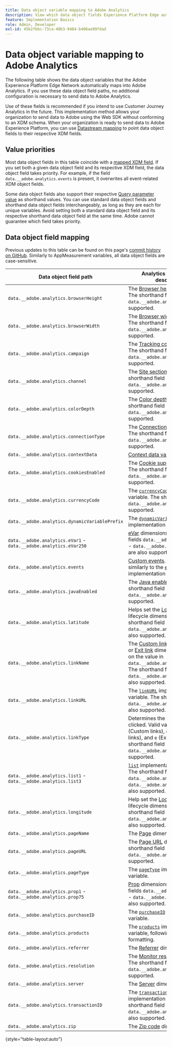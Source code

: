 ```yaml
---
title: Data object variable mapping to Adobe Analytics
description: View which data object fields Experience Platform Edge automatically maps to Analytics variables.
feature: Implementation Basics
role: Admin, Developer
exl-id: 45b2fbbc-73ca-40b3-9484-b406ae99fdad
---
```

# Data object variable mapping to Adobe Analytics

The following table shows the data object variables that the Adobe Experience Platform Edge Network automatically maps into Adobe Analytics. If you use these data object field paths, no additional configuration is necessary to send data to Adobe Analytics.

Use of these fields is recommended if you intend to use Customer Journey Analytics in the future. This implementation method allows your organization to send data to Adobe using the Web SDK without conforming to an XDM schema. When your organization is ready to send data to Adobe Experience Platform, you can use [Datastream mapping](https://experienceleague.adobe.com/docs/experience-platform/datastreams/data-prep.html#mapping) to point data object fields to their respective XDM fields.

## Value priorities

Most data object fields in this table coincide with a [mapped XDM field](xdm-var-mapping.md). If you set both a given data object field and its respective XDM field, the data object field takes priority. For example, if the field `data.__adobe.analytics.events` is present, it overwrites all event-related XDM object fields.

Some data object fields also support their respective [Query parameter value](../validate/query-parameters.md) as shorthand values. You can use standard data object fields and shorthand data object fields interchangeably, as long as they are each for unique variables. Avoid setting both a standard data object field and its respective shorthand data object field at the same time. Adobe cannot guarantee which field takes priority.

## Data object field mapping

Previous updates to this table can be found on this page's [commit history on GitHub](https://github.com/AdobeDocs/analytics.en/commits/main/help/implement/aep-edge/data-var-mapping.md). Similarly to AppMeasurement variables, all data object fields are case-sensitive.

| Data object field path | Analytics variable and description |
| --- | --- |
| `data.__adobe.analytics.browserHeight` | The [Browser height](../../components/dimensions/browser-height.md) dimension. The shorthand field `data.__adobe.analytics.bh` is also supported. |
| `data.__adobe.analytics.browserWidth` | The [Browser width](../../components/dimensions/browser-width.md) dimension. The shorthand field `data.__adobe.analytics.bw` is also supported. |
| `data.__adobe.analytics.campaign` | The [Tracking code](../../components/dimensions/tracking-code.md) dimension. The shorthand field `data.__adobe.analytics.v0` is also supported. |
| `data.__adobe.analytics.channel` | The [Site section](../../components/dimensions/site-section.md) dimension. The shorthand field `data.__adobe.analytics.ch` is also supported. |
| `data.__adobe.analytics.colorDepth` | The [Color depth](../../components/dimensions/color-depth.md) dimension. The shorthand field `data.__adobe.analytics.c` is also supported. |
| `data.__adobe.analytics.connectionType` | The [Connection type](../../components/dimensions/connection-type.md) dimension. The shorthand field `data.__adobe.analytics.ct` is also supported. |
| `data.__adobe.analytics.contextData` | [Context data variables](/help/implement/vars/page-vars/contextdata.md). |
| `data.__adobe.analytics.cookiesEnabled` | The [Cookie support](../../components/dimensions/cookie-support.md) dimension. The shorthand field `data.__adobe.analytics.k` is also supported. |
| `data.__adobe.analytics.currencyCode` | The [`currencyCode`](../vars/config-vars/currencycode.md) implementation variable. The shorthand field `data.__adobe.analytics.cc` is also supported. |
| `data.__adobe.analytics.dynamicVariablePrefix` | The [`dynamicVariablePrefix`](../vars/config-vars/dynamicvariableprefix.md) implementation variable. |
| `data.__adobe.analytics.eVar1` - `data.__adobe.analytics.eVar250` | [eVar](../../components/dimensions/evar.md) dimensions. The shorthand fields `data.__adobe.analytics.v1` - `data.__adobe.analytics.v250` are also supported. |
| `data.__adobe.analytics.events` | [Custom events](../../components/metrics/custom-events.md). Format this field similarly to the [`events`](../vars/page-vars/events/events-overview.md) implementation variable. |
| `data.__adobe.analytics.javaEnabled` | The [Java enabled](../../components/dimensions/java-enabled.md) dimension. The shorthand field `data.__adobe.analytics.v` is also supported. |
| `data.__adobe.analytics.latitude` | Helps set the [Location](../../components/dimensions/lifecycle-dimensions.md) mobile lifecycle dimensions. The shorthand field `data.__adobe.analytics.lat` is also supported. |
| `data.__adobe.analytics.linkName` | The [Custom link](../../components/dimensions/custom-link.md), [Download link](../../components/dimensions/download-link.md), or [Exit link](../../components/dimensions/exit-link.md) dimension, depending on the value in `data.__adobe.analytics.linkType`. The shorthand field `data.__adobe.analytics.pev2` is also supported. |
| `data.__adobe.analytics.linkURL` | The [`linkURL`](../vars/config-vars/linkurl.md) implementation variable. The shorthand field `data.__adobe.analytics.pev1` is also supported. |
| `data.__adobe.analytics.linkType` | Determines the type of link clicked. Valid values include `o` (Custom links), `d` (Download links), and `e` (Exit links). The shorthand field `data.__adobe.analytics.pe` is also supported. |
| `data.__adobe.analytics.list1` - `data.__adobe.analytics.list3` | [`list`](/help/implement/vars/page-vars/list.md) implementation variables. The shorthand fields `data.__adobe.analytics.l1` - `data.__adobe.analytics.list3` are also supported. |
| `data.__adobe.analytics.longitude` | Help set the [Location](../../components/dimensions/lifecycle-dimensions.md) mobile lifecycle dimensions. The shorthand field `data.__adobe.analytics.lon` is also supported. |
| `data.__adobe.analytics.pageName` | The [Page](/help/components/dimensions/page.md) dimension. |
| `data.__adobe.analytics.pageURL` | The [Page URL](/help/components/dimensions/page-url.md) dimension. The shorthand field `data.__adobe.analytics.g` is also supported. |
| `data.__adobe.analytics.pageType` | The [`pageType`](../vars/page-vars/pagetype.md) implementation variable. |
| `data.__adobe.analytics.prop1` - `data.__adobe.analytics.prop75` | [Prop](../../components/dimensions/prop.md) dimensions. The shorthand fields `data.__adobe.analytics.c1` - `data.__adobe.analytics.c75` are also supported. |
| `data.__adobe.analytics.purchaseID` | The [`purchaseID`](../vars/page-vars/purchaseid.md) implementation variable. |
| `data.__adobe.analytics.products` | The [`products`](../vars/page-vars/products.md) implementation variable, following similar formatting. |
| `data.__adobe.analytics.referrer` | The [Referrer](/help/components/dimensions/referrer.md) dimension. |
| `data.__adobe.analytics.resolution` | The [Monitor resolution](../../components/dimensions/monitor-resolution.md) dimension. The shorthand field `data.__adobe.analytics.s` is also supported. |
| `data.__adobe.analytics.server` | The [Server](/help/components/dimensions/server.md) dimension. |
| `data.__adobe.analytics.transactionID` | The [`transactionID`](../vars/page-vars/transactionid.md) implementation variable. The shorthand field `data.__adobe.analytics.xact` is also supported. |
| `data.__adobe.analytics.zip` | The [Zip code](../../components/dimensions/zip-code.md) dimension. |

{style="table-layout:auto"}
